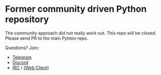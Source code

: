 # Former community driven Python repository

The community approach did not really work out. This repo will be closed. Please send PR to the main Pyhton repo.

Questions? Join:
- [Telegram](https://telegram.me/albert_launcher_community)
- [Discord](https://discord.gg/enGMWUG)
- [IRC](irc://irc.freenode.net/albertlauncher) / [(Web Client)](http://webchat.freenode.net?channels=%23albertlauncher)
